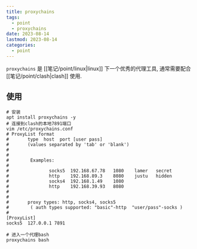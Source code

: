 ```yaml
---
title: proxychains
tags:
  - point
  - proxychains
date: 2023-08-14
lastmod: 2023-08-14
categories:
  - point
---
```


`proxychains` 是 [[笔记/point/linux|linux]] 下一个优秀的代理工具, 通常需要配合 [[笔记/point/clash|clash]] 使用.

## 使用

```shell
# 安装
apt install proxychains -y
# 连接到clash的本地7891端口
vim /etc/proxychains.conf
# ProxyList format
#       type  host  port [user pass]
#       (values separated by 'tab' or 'blank')
#
#
#        Examples:
#
#               socks5  192.168.67.78   1080    lamer   secret
#               http    192.168.89.3    8080    justu   hidden
#               socks4  192.168.1.49    1080
#               http    192.168.39.93   8080    
#               
#
#       proxy types: http, socks4, socks5
#        ( auth types supported: "basic"-http  "user/pass"-socks )
#
[ProxyList]
socks5  127.0.0.1 7891

# 进入一个代理bash
proxychains bash
```
